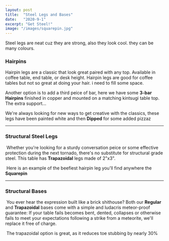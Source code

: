 ```yaml
---
layout: post
title:  "Steel Legs and Bases"
date:   "2020-9-1"
excerpt: "Get Steel!"
image: "/images/squarepin.jpg"
---
```


Steel legs are neat cuz they are strong, also they look cool. they can be many colours. 


### Hairpins
<p><a href="{{ "/images/gold-hp-endtables.jpg" | absolute_url }}" data-lightbox="hairpin" data-title="Hairpin"><z class="image left"><img src="{{"/images/gold-hp-endtables-thumb.jpg" | absolute_url }}" alt="" /></z></a>Hairpin legs are a classic that look great paired with any top. Available in coffee table, end table, or desk height. Hairpin legs are good for coffee tables but not so great at doing your hair. i need to fill some space.</p>
<p style="clear:both;"></p>
<p><a href="{{ "/images/copper-bean-3hp.jpg" | absolute_url }}" data-lightbox="hairpin" data-title="Hairpin"><z class="image right"><img src="{{ "/images/copper-bean-3hp-thumb.jpg" | absolute_url }}" alt="" /></z></a>Another option is to add a third peice of bar, here we have some <b>3-bar Hairpins</b> finished in copper and mounted on a matching kintsugi table top. The extra support...</p>
<p style="clear:both;"></p>
<p><a href="{{ "/images/white-dipped-hp.jpg" | absolute_url }}" data-lightbox="hairpin" data-title="Hairpin"><z class="image left"><img src="{{ "/images/white-dipped-hp-thumb.jpg" | absolute_url }}" alt="" /></z></a>We're always looking for new ways to get creative with the classics, these legs have been painted white and then <b>Dipped</b> for some added pizzaz </p>
<p style="clear:both;"></p>
<hr>

### Structural Steel Legs 
<p><a href="{{ "/images/trap.jpg" | absolute_url }}" data-lightbox="image-3" ><z class="image left"><img src="{{ "/images/trap-thumb.jpg" | absolute_url }}" alt="" /></z></a> Whether you're looking for a sturdy conversation peice or some effective protection during the next tornado, there's no substitute for structural grade steel. This table has <b>Trapazoidal</b> legs made of 2"x3".</p>
<p style="clear:both;"></p>
<p><a href="{{ "/images/squarepin.jpg" | absolute_url }}" data-lightbox="image-4" ><z class="image right"><img src="{{ "/images/squarepin-thumb.jpg" | absolute_url }}" alt="" /></z></a> Here is an example of the beefiest hairpin leg you'll find anywhere the <b>Squarepin</b> </p>
<p style="clear:both;"></p>
<hr>

### Structural Bases 
<p><span class="image right"><img src="{{ "/images/pic04.jpg" | absolute_url }}" alt="" /></span> You ever hear the expression built like a brick shithouse? Both our <b>Regular</b> and <b>Trapazoidal</b> bases come with a simple and ludacris meteor-proof guarantee: If your table fails becomes bent, dented, collapses or otherwise fails to meet your expectations following a strike from a meteorite, we'll replace it free of charge.</p>   
<p style="clear:both;"></p>  
  <p><span class="image left"><img src="{{ "/images/pic02.jpg" | absolute_url }}" alt="" /></span> The trapazoidal option is great, as it reduces toe stubbing by nearly 30%</p>
<br>
<br>
<br>
